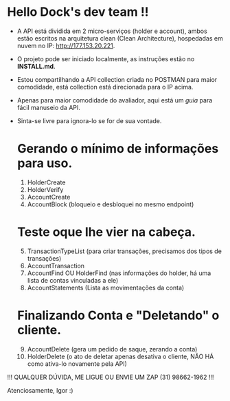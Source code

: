 <h1>Hello Dock's dev team !!</h1>

- A API está dividida em 2 micro-serviços (holder e account), ambos estão escritos na arquitetura clean (Clean Architecture), hospedadas em nuvem no IP: http://177.153.20.221.

- O projeto pode ser iniciado localmente, as instruções estão no <b>INSTALL.md</b>.</br>
- Estou compartilhando a API collection criada no POSTMAN para maior comodidade, está collection está direcionada para o IP acima.

- Apenas para maior comodidade do avaliador, aqui está um <i>guia</i> para fácil manuseio da API. </br>
- Sinta-se livre para ignora-lo se for de sua vontade.

    # Gerando o mínimo de informações para uso.

    1. HolderCreate
    2. HolderVerify
    3. AccountCreate
    4. AccountBlock (bloqueio e desbloquei no mesmo endpoint)

    # Teste oque lhe vier na cabeça.

    5. TransactionTypeList (para criar transações, precisamos dos tipos de transações)
    6. AccountTransaction
    7. AccountFind OU HolderFind (nas informações do holder, há uma lista de contas vinculadas a ele)
    8. AccountStatements (Lista as movimentações da conta)

    # Finalizando Conta e "Deletando" o cliente.

    9. AccountDelete (gera um pedido de saque, zerando a conta)
    10. HolderDelete (o ato de deletar apenas desativa o cliente, NÃO HÁ como ativa-lo novamente pela API)    
    
!!! QUALQUER DÚVIDA, ME LIGUE OU ENVIE UM ZAP (31) 98662-1962 !!!

Atenciosamente, Igor :) 
